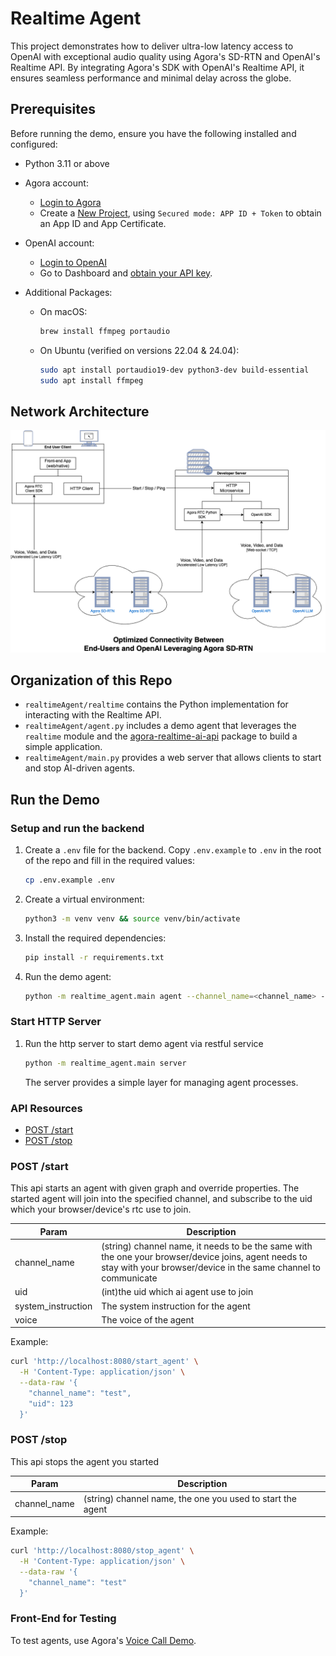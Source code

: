 # Realtime Agent

This project demonstrates how to deliver ultra-low latency access to OpenAI with exceptional audio quality using Agora's SD-RTN and OpenAI's Realtime API. By integrating Agora's SDK with OpenAI's Realtime API, it ensures seamless performance and minimal delay across the globe.

## Prerequisites

Before running the demo, ensure you have the following installed and configured:

- Python 3.11 or above

- Agora account:

  - [Login to Agora](https://console.agora.io/en/)
  - Create a [New Project](https://console.agora.io/projects), using `Secured mode: APP ID + Token` to obtain an App ID and App Certificate.

- OpenAI account:

  - [Login to OpenAI](https://platform.openai.com/signup)
  - Go to Dashboard and [obtain your API key](https://platform.openai.com/api-keys).

- Additional Packages:

  - On macOS:
    ```bash
    brew install ffmpeg portaudio
    ```
  - On Ubuntu (verified on versions 22.04 & 24.04):
    ```bash
    sudo apt install portaudio19-dev python3-dev build-essential
    sudo apt install ffmpeg
    ```

## Network Architecture

<!-- <img src="./architecture.png" alt="architecture" width="700" height="400" /> -->
<picture>
  <source srcset="architecture-dark-theme.png" media="(prefers-color-scheme: dark)">
  <img src="architecture-light-theme.png" alt="Architecture diagram of Conversational Ai by Agora and OpenAi">
</picture>

## Organization of this Repo

- `realtimeAgent/realtime` contains the Python implementation for interacting with the Realtime API.
- `realtimeAgent/agent.py` includes a demo agent that leverages the `realtime` module and the [agora-realtime-ai-api](https://pypi.org/project/agora-realtime-ai-api/) package to build a simple application.
- `realtimeAgent/main.py` provides a web server that allows clients to start and stop AI-driven agents.

## Run the Demo

### Setup and run the backend

1. Create a `.env` file for the backend. Copy `.env.example` to `.env` in the root of the repo and fill in the required values:
   ```bash
   cp .env.example .env
   ```
1. Create a virtual environment:
   ```bash
   python3 -m venv venv && source venv/bin/activate
   ```
1. Install the required dependencies:
   ```bash
   pip install -r requirements.txt
   ```
1. Run the demo agent:
   ```bash
   python -m realtime_agent.main agent --channel_name=<channel_name> --uid=<agent_uid>
   ```

### Start HTTP Server

1. Run the http server to start demo agent via restful service
   ```bash
   python -m realtime_agent.main server
   ```
   The server provides a simple layer for managing agent processes.

### API Resources

- [POST /start](#post-start)
- [POST /stop](#post-stop)

### POST /start

This api starts an agent with given graph and override properties. The started agent will join into the specified channel, and subscribe to the uid which your browser/device's rtc use to join.

| Param        | Description                                                                                                                                                            |
| ------------ | ---------------------------------------------------------------------------------------------------------------------------------------------------------------------- |
| channel_name | (string) channel name, it needs to be the same with the one your browser/device joins, agent needs to stay with your browser/device in the same channel to communicate |
| uid          | (int)the uid which ai agent use to join                                                                                                                                |
| system_instruction    | The system instruction for the agent                                                                                                                          |
| voice        | The voice of the agent                                                                                                                                                 |

Example:

```bash
curl 'http://localhost:8080/start_agent' \
  -H 'Content-Type: application/json' \
  --data-raw '{
    "channel_name": "test",
    "uid": 123
  }'
```

### POST /stop

This api stops the agent you started

| Param        | Description                                                |
| ------------ | ---------------------------------------------------------- |
| channel_name | (string) channel name, the one you used to start the agent |

Example:

```bash
curl 'http://localhost:8080/stop_agent' \
  -H 'Content-Type: application/json' \
  --data-raw '{
    "channel_name": "test"
  }'
```

### Front-End for Testing

To test agents, use Agora's [Voice Call Demo](https://webdemo.agora.io/basicVoiceCall/index.html).
